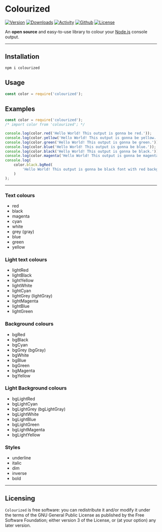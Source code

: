 # Colourized

[![Version](https://img.shields.io/npm/v/colourized?color=red&logo=npm&style=for-the-badge)](https://www.npmjs.com/package/colourized)
[![Downloads](https://img.shields.io/npm/dw/colourized?logo=npm&style=for-the-badge)](https://www.npmjs.com/package/colourized)
[![Activity](https://img.shields.io/github/last-commit/prxvvy/Colourized?color=blue&logo=github&style=for-the-badge)](https://github.com/prxvvy/Colourized)
[![Github](https://img.shields.io/github/package-json/v/prxvvy/Colourized?color=yellow&logo=github&style=for-the-badge)](https://github.com/prxvvy/Colourized)
[![License](https://img.shields.io/github/license/prxvvy/Colourized?color=brown&logo=gnu&style=for-the-badge)](https://github.com/prxvvy/Colourized/blob/master/COPYING)

An **open source** and easy-to-use library to colour your [Node.js](https://nodejs.org/en/) console output.

---

## Installation

```
npm i colourized
```

## Usage

```js
const color = require('colourized');
```

## Examples

```js
const color = require('colourized');
/* import color from 'colourized'; */

console.log(color.red('Hello World! This output is gonna be red.'));
console.log(color.yellow('Hello World! This output is gonna be yellow.'));
console.log(color.green('Hello World! This output is gonna be green.'));
console.log(color.blue('Hello World! This output is gonna be blue.'));
console.log(color.black('Hello World! This output is gonna be black.'));
console.log(color.magenta('Hello World! This output is gonna be magenta.'));
console.log(
	color.black.bgRed(
		'Hello World! This output is gonna be black font with red background.'
	)
);
```

---

### Text colours

-   red
-   black
-   magenta
-   cyan
-   white
-   grey (gray)
-   blue
-   green
-   yellow

### Light text colours

-   lightRed
-   lightBlack
-   lightYellow
-   lightWhite
-   lightCyan
-   lightGrey (lightGray)
-   lightMagenta
-   lightBlue
-   lightGreen

### Background colours

-   bgRed
-   bgBlack
-   bgCyan
-   bgGrey (bgGray)
-   bgWhite
-   bgBlue
-   bgGreen
-   bgMagenta
-   bgYellow

### Light Background colours

-   bgLightRed
-   bgLightCyan
-   bgLightGrey (bgLightGray)
-   bgLightWhite
-   bgLightBlue
-   bgLightGreen
-   bgLightMagenta
-   bgLightYellow

### Styles

-   underline
-   italic
-   dim
-   inverse
-   bold

---

## Licensing

`Colourized` is free software: you can redistribute it and/or modify
it under the terms of the GNU General Public License as published by
the Free Software Foundation; either version 3 of the License, or
(at your option) any later version.
